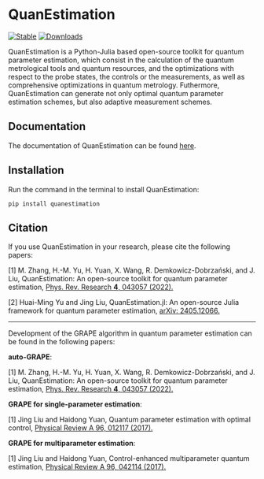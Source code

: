 # QuanEstimation

 [![Stable](https://img.shields.io/badge/docs-stable-blue.svg)](https://quanestimation.github.io/QuanEstimation/) 
[![Downloads](https://static.pepy.tech/badge/quanestimation)](https://pepy.tech/project/quanestimation)


QuanEstimation is a Python-Julia based open-source toolkit for quantum parameter estimation, which consist in the calculation of the quantum 
metrological tools and quantum resources, and the optimizations with respect to the probe states, the controls or the measurements, as well as 
comprehensive optimizations in quantum metrology. Futhermore, QuanEstimation can generate not only optimal quantum parameter estimation schemes, 
but also adaptive measurement schemes.

## Documentation
The documentation of QuanEstimation can be found [here](https://quanestimation.github.io/QuanEstimation/).

## Installation
Run the command in the terminal to install QuanEstimation:  

~~~
pip install quanestimation
~~~

## Citation
If you use QuanEstimation in your research, please cite the following papers:

[1] M. Zhang, H.-M. Yu, H. Yuan, X. Wang, R. Demkowicz-Dobrzański, and J. Liu, 
QuanEstimation: An open-source toolkit for quantum parameter estimation, 
[Phys. Rev. Research **4**, 043057 (2022).](https://doi.org/10.1103/PhysRevResearch.4.043057)

[2] Huai-Ming Yu and Jing Liu, QuanEstimation.jl: An open-source Julia framework for quantum parameter estimation, 
[arXiv: 2405.12066.](https://doi.org/10.48550/arXiv.2405.12066)

---

Development of the GRAPE algorithm in quantum parameter estimation can be found in the following papers:

**auto-GRAPE**:

[1] M. Zhang, H.-M. Yu, H. Yuan, X. Wang, R. Demkowicz-Dobrzański, and J. Liu, 
QuanEstimation: An open-source toolkit for quantum parameter estimation, 
[Phys. Rev. Research **4**, 043057 (2022).](https://doi.org/10.1103/PhysRevResearch.4.043057)

**GRAPE for single-parameter estimation**:

[1] Jing Liu and Haidong Yuan, Quantum parameter estimation with optimal control, 
[Physical Review A 96, 012117 (2017).](https://doi.org/10.1103/PhysRevA.96.012117)

**GRAPE for multiparameter estimation**:

[1] Jing Liu and Haidong Yuan, Control-enhanced multiparameter quantum estimation, 
[Physical Review A 96, 042114 (2017).](https://doi.org/10.1103/PhysRevA.96.042114)
